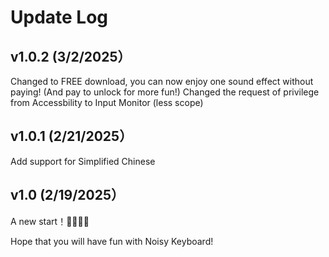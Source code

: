 # Update Log

## v1.0.2 (3/2/2025）
Changed to FREE download, you can now enjoy one sound effect without paying! (And pay to unlock for more fun!)
Changed the request of privilege from Accessbility to Input Monitor (less scope)

## v1.0.1 (2/21/2025）
Add support for Simplified Chinese

## v1.0 (2/19/2025）
A new start！🎉🎉🎉🎉

Hope that you will have fun with Noisy Keyboard! 
